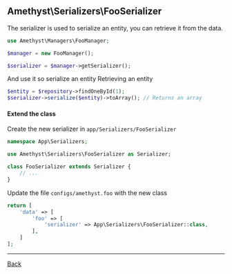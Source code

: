 ## Amethyst\Serializers\FooSerializer

The serializer is used to serialize an entity, you can retrieve it from the data.

```php
use Amethyst\Managers\FooManager;

$manager = new FooManager();

$serializer = $manager->getSerializer();

```

And use it so serialize an entity
Retrieving an entity

```php
$entity = $repository->findOneById(1);
$serializer->serialize($entity)->toArray(); // Returns an array

```
#### Extend the class

Create the new serializer in `app/Serializers/FooSerializer`
```php
namespace App\Serializers;

use Amethyst\Serializers\FooSerializer as Serializer;

class FooSerializer extends Serializer {
	// ...
}
```
Update the file `configs/amethyst.foo` with the new class
```php
return [
    'data' => [
        'foo' => [
            'serializer' => App\Serializers\FooSerializer::class,
        ],
    ]
];
```

---
[Back](index.md)